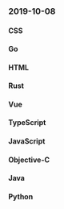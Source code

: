 ### 2019-10-08

#### CSS

#### Go

#### HTML

#### Rust

#### Vue

#### TypeScript

#### JavaScript

#### Objective-C

#### Java

#### Python

